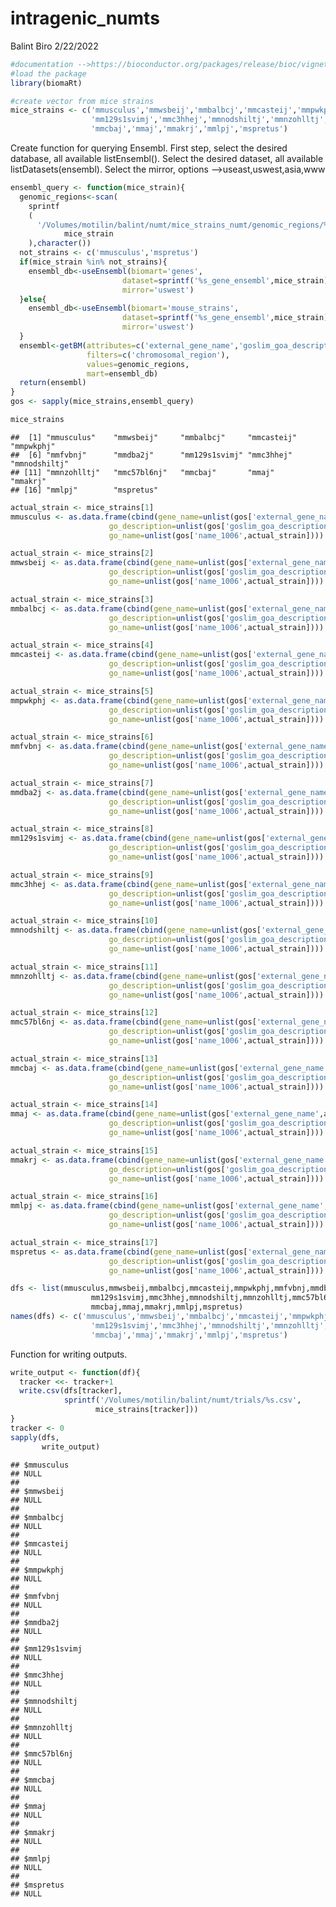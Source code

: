 intragenic_numts
================
Balint Biro
2/22/2022

``` r
#documentation -->https://bioconductor.org/packages/release/bioc/vignettes/biomaRt/inst/doc/accessing_ensembl.html
#load the package
library(biomaRt)
```

``` r
#create vector from mice strains
mice_strains <- c('mmusculus','mmwsbeij','mmbalbcj','mmcasteij','mmpwkphj','mmfvbnj','mmdba2j',
                  'mm129s1svimj','mmc3hhej','mmnodshiltj','mmnzohlltj','mmc57bl6nj',
                  'mmcbaj','mmaj','mmakrj','mmlpj','mspretus')
```

Create function for querying Ensembl. First step, select the desired
database, all available listEnsembl(). Select the desired dataset, all
available listDatasets(ensembl). Select the mirror, options
–>useast,uswest,asia,www

``` r
ensembl_query <- function(mice_strain){
  genomic_regions<-scan(
    sprintf
    (
      '/Volumes/motilin/balint/numt/mice_strains_numt/genomic_regions/%s_gene_ensembl.txt',
            mice_strain
    ),character())
  not_strains <- c('mmusculus','mspretus')
  if(mice_strain %in% not_strains){
    ensembl_db<-useEnsembl(biomart='genes',
                         dataset=sprintf('%s_gene_ensembl',mice_strain),
                         mirror='uswest')
  }else{
    ensembl_db<-useEnsembl(biomart='mouse_strains',
                         dataset=sprintf('%s_gene_ensembl',mice_strain),
                         mirror='uswest')
  }
  ensembl<-getBM(attributes=c('external_gene_name','goslim_goa_description','name_1006'),
                 filters=c('chromosomal_region'),
                 values=genomic_regions,
                 mart=ensembl_db)
  return(ensembl)
}
gos <- sapply(mice_strains,ensembl_query)
```

``` r
mice_strains
```

    ##  [1] "mmusculus"    "mmwsbeij"     "mmbalbcj"     "mmcasteij"    "mmpwkphj"    
    ##  [6] "mmfvbnj"      "mmdba2j"      "mm129s1svimj" "mmc3hhej"     "mmnodshiltj" 
    ## [11] "mmnzohlltj"   "mmc57bl6nj"   "mmcbaj"       "mmaj"         "mmakrj"      
    ## [16] "mmlpj"        "mspretus"

``` r
actual_strain <- mice_strains[1]
mmusculus <- as.data.frame(cbind(gene_name=unlist(gos['external_gene_name',actual_strain]),
                      go_description=unlist(gos['goslim_goa_description',actual_strain]),
                      go_name=unlist(gos['name_1006',actual_strain])))

actual_strain <- mice_strains[2]
mmwsbeij <- as.data.frame(cbind(gene_name=unlist(gos['external_gene_name',actual_strain]),
                      go_description=unlist(gos['goslim_goa_description',actual_strain]),
                      go_name=unlist(gos['name_1006',actual_strain])))

actual_strain <- mice_strains[3]
mmbalbcj <- as.data.frame(cbind(gene_name=unlist(gos['external_gene_name',actual_strain]),
                      go_description=unlist(gos['goslim_goa_description',actual_strain]),
                      go_name=unlist(gos['name_1006',actual_strain])))

actual_strain <- mice_strains[4]
mmcasteij <- as.data.frame(cbind(gene_name=unlist(gos['external_gene_name',actual_strain]),
                      go_description=unlist(gos['goslim_goa_description',actual_strain]),
                      go_name=unlist(gos['name_1006',actual_strain])))

actual_strain <- mice_strains[5]
mmpwkphj <- as.data.frame(cbind(gene_name=unlist(gos['external_gene_name',actual_strain]),
                      go_description=unlist(gos['goslim_goa_description',actual_strain]),
                      go_name=unlist(gos['name_1006',actual_strain])))

actual_strain <- mice_strains[6]
mmfvbnj <- as.data.frame(cbind(gene_name=unlist(gos['external_gene_name',actual_strain]),
                      go_description=unlist(gos['goslim_goa_description',actual_strain]),
                      go_name=unlist(gos['name_1006',actual_strain])))

actual_strain <- mice_strains[7]
mmdba2j <- as.data.frame(cbind(gene_name=unlist(gos['external_gene_name',actual_strain]),
                      go_description=unlist(gos['goslim_goa_description',actual_strain]),
                      go_name=unlist(gos['name_1006',actual_strain])))

actual_strain <- mice_strains[8]
mm129s1svimj <- as.data.frame(cbind(gene_name=unlist(gos['external_gene_name',actual_strain]),
                      go_description=unlist(gos['goslim_goa_description',actual_strain]),
                      go_name=unlist(gos['name_1006',actual_strain])))

actual_strain <- mice_strains[9]
mmc3hhej <- as.data.frame(cbind(gene_name=unlist(gos['external_gene_name',actual_strain]),
                      go_description=unlist(gos['goslim_goa_description',actual_strain]),
                      go_name=unlist(gos['name_1006',actual_strain])))

actual_strain <- mice_strains[10]
mmnodshiltj <- as.data.frame(cbind(gene_name=unlist(gos['external_gene_name',actual_strain]),
                      go_description=unlist(gos['goslim_goa_description',actual_strain]),
                      go_name=unlist(gos['name_1006',actual_strain])))

actual_strain <- mice_strains[11]
mmnzohlltj <- as.data.frame(cbind(gene_name=unlist(gos['external_gene_name',actual_strain]),
                      go_description=unlist(gos['goslim_goa_description',actual_strain]),
                      go_name=unlist(gos['name_1006',actual_strain])))

actual_strain <- mice_strains[12]
mmc57bl6nj <- as.data.frame(cbind(gene_name=unlist(gos['external_gene_name',actual_strain]),
                      go_description=unlist(gos['goslim_goa_description',actual_strain]),
                      go_name=unlist(gos['name_1006',actual_strain])))

actual_strain <- mice_strains[13]
mmcbaj <- as.data.frame(cbind(gene_name=unlist(gos['external_gene_name',actual_strain]),
                      go_description=unlist(gos['goslim_goa_description',actual_strain]),
                      go_name=unlist(gos['name_1006',actual_strain])))

actual_strain <- mice_strains[14]
mmaj <- as.data.frame(cbind(gene_name=unlist(gos['external_gene_name',actual_strain]),
                      go_description=unlist(gos['goslim_goa_description',actual_strain]),
                      go_name=unlist(gos['name_1006',actual_strain])))

actual_strain <- mice_strains[15]
mmakrj <- as.data.frame(cbind(gene_name=unlist(gos['external_gene_name',actual_strain]),
                      go_description=unlist(gos['goslim_goa_description',actual_strain]),
                      go_name=unlist(gos['name_1006',actual_strain])))

actual_strain <- mice_strains[16]
mmlpj <- as.data.frame(cbind(gene_name=unlist(gos['external_gene_name',actual_strain]),
                      go_description=unlist(gos['goslim_goa_description',actual_strain]),
                      go_name=unlist(gos['name_1006',actual_strain])))

actual_strain <- mice_strains[17]
mspretus <- as.data.frame(cbind(gene_name=unlist(gos['external_gene_name',actual_strain]),
                      go_description=unlist(gos['goslim_goa_description',actual_strain]),
                      go_name=unlist(gos['name_1006',actual_strain])))
```

``` r
dfs <- list(mmusculus,mmwsbeij,mmbalbcj,mmcasteij,mmpwkphj,mmfvbnj,mmdba2j,
                  mm129s1svimj,mmc3hhej,mmnodshiltj,mmnzohlltj,mmc57bl6nj,
                  mmcbaj,mmaj,mmakrj,mmlpj,mspretus)
names(dfs) <- c('mmusculus','mmwsbeij','mmbalbcj','mmcasteij','mmpwkphj','mmfvbnj','mmdba2j',
                  'mm129s1svimj','mmc3hhej','mmnodshiltj','mmnzohlltj','mmc57bl6nj',
                  'mmcbaj','mmaj','mmakrj','mmlpj','mspretus')
```

Function for writing outputs.

``` r
write_output <- function(df){
  tracker <<- tracker+1
  write.csv(dfs[tracker],
            sprintf('/Volumes/motilin/balint/numt/trials/%s.csv',
                   mice_strains[tracker]))
}
tracker <- 0
sapply(dfs,
       write_output)
```

    ## $mmusculus
    ## NULL
    ## 
    ## $mmwsbeij
    ## NULL
    ## 
    ## $mmbalbcj
    ## NULL
    ## 
    ## $mmcasteij
    ## NULL
    ## 
    ## $mmpwkphj
    ## NULL
    ## 
    ## $mmfvbnj
    ## NULL
    ## 
    ## $mmdba2j
    ## NULL
    ## 
    ## $mm129s1svimj
    ## NULL
    ## 
    ## $mmc3hhej
    ## NULL
    ## 
    ## $mmnodshiltj
    ## NULL
    ## 
    ## $mmnzohlltj
    ## NULL
    ## 
    ## $mmc57bl6nj
    ## NULL
    ## 
    ## $mmcbaj
    ## NULL
    ## 
    ## $mmaj
    ## NULL
    ## 
    ## $mmakrj
    ## NULL
    ## 
    ## $mmlpj
    ## NULL
    ## 
    ## $mspretus
    ## NULL

